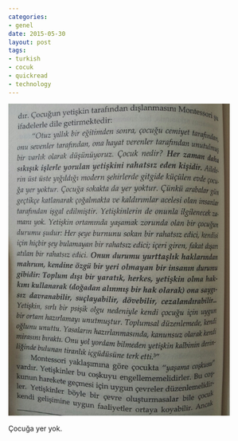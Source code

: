 ```yaml
---
categories:
- genel
date: 2015-05-30
layout: post
tags:
- turkish
- cocuk
- quickread
- technology
---
```


![](/images/tumblr_np62c0ainz1u2h8puo1_500.jpg)

Çocuğa yer yok.

